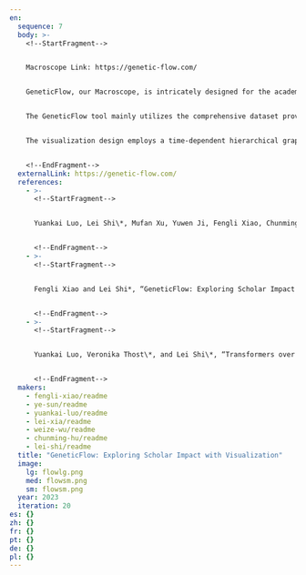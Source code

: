 ```yaml
---
en:
  sequence: 7
  body: >-
    <!--StartFragment-->


    Macroscope Link: https://genetic-flow.com/


    GeneticFlow, our Macroscope, is intricately designed for the academic user groups at large, e.g., researchers, educators, decision-makers, or even fresh students in universities and research institutions. The tool meets an important need of academic researchers on the in-depth analysis and interpretation of scholars' impact, streamlining tasks such as scientific career analysis, academic award selection, and tenure evaluation. For junior students, it also opens a door for visually understanding the career path and biography of prestigious scientists, e.g., Turing award winners and Nobel prize laureates. Now we focus on several areas inside the computer science discipline, including AI, database, graphics, visualization, etc., but we may extend the coverage to more disciplines in near future (e.g., physics, material). 


    The GeneticFlow tool mainly utilizes the comprehensive dataset provided by Microsoft Academic Graph, which encompasses an almost full coverage of academic data including papers, authors, citations, and topics, till 2021.10. At its core, the GeneticFlow tool designed a self-citation graph to visualize the evolution of a scholar’s research innovations, as well as their external impact. Cutting edge algorithms, including advisor-advisee detection, extend-type citation classification, embedding-based topic generation, and graph neural networks are employed in our tool for both effective visualization and downstream inference tasks. More details can be found in our KDD 2023, VIS 2023, and NeuroIPS 2023 papers. 


    The visualization design employs a time-dependent hierarchical graph representation, further augmented with appropriate color mapping, interactive trend charts, and a topical map view, providing multidimensional insights into temporal and thematic aspects of a scholar's research contribution and impact. Through extensive case studies and quantitative evaluations, we find that the GeneticFlow visualization can highlight the key success of top-ranked scholars. It also predicts high-level award recipients (e.g., ACM fellows), with significantly better performance than classical impact indicators such as h-index, i-10 index, and citation networks.


    <!--EndFragment-->
  externalLink: https://genetic-flow.com/
  references:
    - >-
      <!--StartFragment-->


      Yuankai Luo, Lei Shi\*, Mufan Xu, Yuwen Ji, Fengli Xiao, Chunming Hu, Zhiguang Shan\*,“Impact-Oriented Contextual Scholar Profiling using Self-Citation Graphs”, KDD, 2023.


      <!--EndFragment-->
    - >-
      <!--StartFragment-->


      Fengli Xiao and Lei Shi*, “GeneticFlow: Exploring Scholar Impact with Interactive Visualization ”, IEEE VIS (short paper), 2023.


      <!--EndFragment-->
    - >-
      <!--StartFragment-->


      Yuankai Luo, Veronika Thost\*, and Lei Shi\*, “Transformers over Directed Acyclic Graphs”, NeurIPS, 2023.


      <!--EndFragment-->
  makers:
    - fengli-xiao/readme
    - ye-sun/readme
    - yuankai-luo/readme
    - lei-xia/readme
    - weize-wu/readme
    - chunming-hu/readme
    - lei-shi/readme
  title: "GeneticFlow: Exploring Scholar Impact with Visualization"
  image:
    lg: flowlg.png
    med: flowsm.png
    sm: flowsm.png
  year: 2023
  iteration: 20
es: {}
zh: {}
fr: {}
pt: {}
de: {}
pl: {}
---
```

